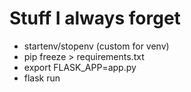 # Stuff I always forget

- startenv/stopenv (custom for venv)
- pip freeze > requirements.txt
- export FLASK_APP=app.py
- flask run

